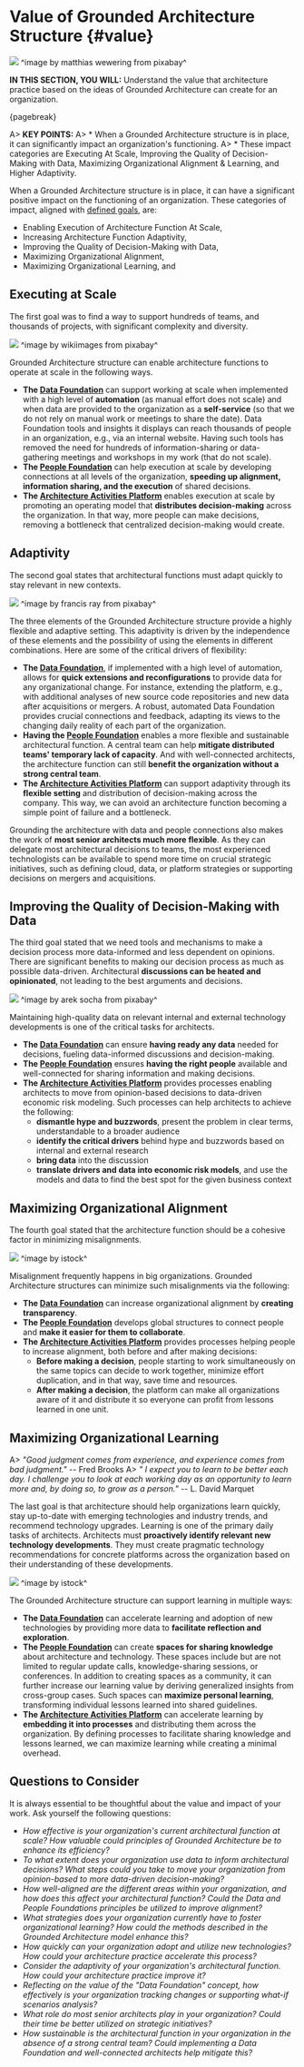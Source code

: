 

# Value of Grounded Architecture Structure {#value}

![](assets/images/arch/gold-gd9bc167a4_1920.jpg)
^image by matthias wewering from pixabay^

**IN THIS SECTION, YOU WILL:**  Understand the value that architecture practice based on the ideas of Grounded Architecture can create for an organization.

{pagebreak}

A> **KEY POINTS:**
A> * When a Grounded Architecture structure is in place, it can significantly impact an organization's functioning.
A> * These impact categories are Executing At Scale, Improving the Quality of Decision-Making with Data, Maximizing Organizational Alignment & Learning, and Higher Adaptivity.

When a Grounded Architecture structure is in place, it can have a significant positive impact on the functioning of an organization. These categories of impact, aligned with [defined goals](#goals), are: 

* Enabling Execution of Architecture Function At Scale,
* Increasing Architecture Function Adaptivity,
* Improving the Quality of Decision-Making with Data,
* Maximizing Organizational Alignment,
* Maximizing Organizational Learning, and

## Executing at Scale

The first goal was to find a way to support hundreds of teams, and thousands of projects, with significant complexity and diversity. 

![](assets/images/arch/earth-g8ffaadaba_1920.png)
^image by wikiimages from pixabay^

Grounded Architecture structure can enable architecture functions to operate at scale in the following ways.

* **The [Data Foundation](#data)** can support working at scale when implemented with a high level of **automation** (as manual effort does not scale) and when data are provided to the organization as a **self-service** (so that we do not rely on manual work or meetings to share the date). Data Foundation tools and insights it displays can reach thousands of people in an organization, e.g., via an internal website. Having such tools has removed the need for hundreds of information-sharing or data-gathering meetings and workshops in my work (that do not scale).
* **The [People Foundation](#people)** can help execution at scale by developing connections at all levels of the organization, **speeding up alignment, information sharing, and the execution** of shared decisions.
* **The [Architecture Activities Platform](#activities-platform)** enables execution at scale by promoting an operating model that **distributes decision-making** across the organization. In that way, more people can make decisions, removing a bottleneck that centralized decision-making would create.

## Adaptivity 

The second goal states that architectural functions must adapt quickly to stay relevant in new contexts.

![](assets/images/arch/lego-g7d6cf2046_1920.png)
^image by francis ray from pixabay^

The three elements of the Grounded Architecture structure provide a highly flexible and adaptive setting. This adaptivity is driven by the independence of these elements and the possibility of using the elements in different combinations. Here are some of the critical drivers of flexibility:

* **The [Data Foundation](#data)**, if implemented with a high level of automation, allows for **quick extensions and reconfigurations** to provide data for any organizational change. For instance, extending the platform, e.g., with additional analyses of new source code repositories and new data after acquisitions or mergers. A robust, automated Data Foundation provides crucial connections and feedback, adapting its views to the changing daily reality of each part of the organization.
* **Having the [People Foundation](#people)** enables a more flexible and sustainable architectural function. A central team can help **mitigate distributed teams' temporary lack of capacity**. And with well-connected architects, the architecture function can still **benefit the organization without a strong central team**.
* **The [Architecture Activities Platform](#activities-platform)** can support adaptivity through its **flexible setting** and distribution of decision-making across the company. This way, we can avoid an architecture function becoming a simple point of failure and a bottleneck.

Grounding the architecture with data and people connections also makes the work of **most senior architects much more flexible**. As they can delegate most architectural decisions to teams, the most experienced technologists can be available to spend more time on crucial strategic initiatives, such as defining cloud, data, or platform strategies or supporting decisions on mergers and acquisitions.

## Improving the Quality of Decision-Making with Data

The third goal stated that we need tools and mechanisms to make a decision process more data-informed and less dependent on opinions. There are significant benefits to making our decision process as much as possible data-driven. Architectural **discussions can be heated and opinionated**, not leading to the best arguments and decisions. 

![](assets/images/arch/doors-gf67a9cff2_1920.jpg)
^image by arek socha from pixabay^

Maintaining high-quality data on relevant internal and external technology developments is one of the critical tasks for architects.

* **The [Data Foundation](#data)** can ensure **having ready any data** needed for decisions, fueling data-informed discussions and decision-making.
* **The [People Foundation](#people)** ensures **having the right people** available and well-connected for sharing information and making decisions. 
* **The [Architecture Activities Platform](#activities-platform)** provides processes enabling architects to move from opinion-based decisions to data-driven economic risk modeling. Such processes can help architects to achieve the following:
  * **dismantle hype and buzzwords**, present the problem in clear terms, understandable to a broader audience
  * **identify the critical drivers** behind hype and buzzwords based on internal and external research
  * **bring data** into the discussion
  * **translate drivers and data into economic risk models**, and use the models and data to find the best spot for the given business context

## Maximizing Organizational Alignment

The fourth goal stated that the architecture function should be a cohesive factor in minimizing misalignments.

![](assets/images/arch/iStock-165954660.jpg)
^image by istock^

Misalignment frequently happens in big organizations. Grounded Architecture structures can minimize such misalignments via the following: 

* **The [Data Foundation](#data)** can increase organizational alignment by **creating transparency**. 
* **The [People Foundation](#people)** develops global structures to connect people and **make it easier for them to collaborate**.
* **The [Architecture Activities Platform](#activities-platform)** provides processes helping people to increase alignment, both before and after making decisions:
  * **Before making a decision**, people starting to work simultaneously on the same topics can decide to work together, minimize effort duplication, and in that way, save time and resources.
  * **After making a decision**, the platform can make all organizations aware of it and distribute it so everyone can profit from lessons learned in one unit.

## Maximizing Organizational Learning
A> *"Good judgment comes from experience, and experience comes from bad judgment."* -- Fred Brooks
A> *" I expect you to learn to be better each day. I challenge you to look at each working day as an opportunity to learn more and, by doing so, to grow as a person."* -- L. David Marquet

The last goal is that architecture should help organizations learn quickly, stay up-to-date with emerging technologies and industry trends, and recommend technology upgrades. Learning is one of the primary daily tasks of architects. Architects must **proactively identify relevant new technology developments**. They must create pragmatic technology recommendations for concrete platforms across the organization based on their understanding of these developments.

![](assets/images/arch/iStock-871461580.jpg)
^image by istock^

The Grounded Architecture structure can support learning in multiple ways:

* **The [Data Foundation](#data)** can accelerate learning and adoption of new technologies by providing more data to **facilitate reflection and exploration**.
* **The [People Foundation](#people)** can create **spaces for sharing knowledge** about architecture and technology. These spaces include but are not limited to regular update calls, knowledge-sharing sessions, or conferences. In addition to creating spaces as a community, it can further increase our learning value by deriving generalized insights from cross-group cases. Such spaces can **maximize personal learning**, transforming individual lessons learned into shared guidelines. 
* **The [Architecture Activities Platform](#activities-platform)** can accelerate learning by **embedding it into processes** and distributing them across the organization. By defining processes to facilitate sharing knowledge and lessons learned, we can maximize learning while creating a minimal overhead.

## Questions to Consider

It is always essential to be thoughtful about the value and impact of your work. Ask yourself the following questions:

* *How effective is your organization's current architectural function at scale? How valuable could principles of Grounded Architecture be to enhance its efficiency?*
* *To what extent does your organization use data to inform architectural decisions? What steps could you take to move your organization from opinion-based to more data-driven decision-making?*
* *How well-aligned are the different areas within your organization, and how does this affect your architectural function? Could the Data and People Foundations principles be utilized to improve alignment?*
* *What strategies does your organization currently have to foster organizational learning? How could the methods described in the Grounded Architecture model enhance this?*
* *How quickly can your organization adopt and utilize new technologies? How could your architecture practice accelerate this process?*
* *Consider the adaptivity of your organization's architectural function. How could your architecture practice improve it?*
* *Reflecting on the value of the "Data Foundation" concept, how effectively is your organization tracking changes or supporting what-if scenarios analysis?*
* *What role do most senior architects play in your organization? Could their time be better utilized on strategic initiatives?*
* *How sustainable is the architectural function in your organization in the absence of a strong central team? Could implementing a Data Foundation and well-connected architects help mitigate this?*

